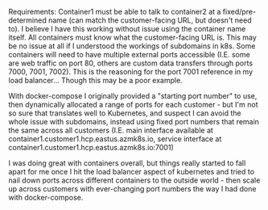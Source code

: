 Requirements:
Container1 must be able to talk to container2 at a fixed/pre-determined name (can match the customer-facing URL, but doesn't need to). I believe I have this working without issue using the container name itself.
All containers must know what the customer-facing URL is. This may be no issue at all if I understood the workings of subdomains in k8s.
Some containers will need to have multiple external ports accessible (I.E. some are web traffic on port 80, others are custom data transfers through ports 7000, 7001, 7002). This is the reasoning for the port 7001 reference in my load balancer... Though this may be a poor example.

With docker-compose I originally provided a "starting port number" to use, then dynamically allocated a range of ports for each customer - but I'm not so sure that translates well to Kubernetes, and suspect I can avoid the whole issue with subdomains, instead using fixed port numbers that remain the same across all customers (I.E. main interface available at container1.customer1.hcp.eastus.azmk8s.io, service interface at container1.customer1.hcp.eastus.azmk8s.io:7001)

I was doing great with containers overall, but things really started to fall apart for me once I hit the load balancer aspect of kubernetes and tried to nail down ports across different containers to the outside world - then scale up across customers with ever-changing port numbers the way I had done with docker-compose.
